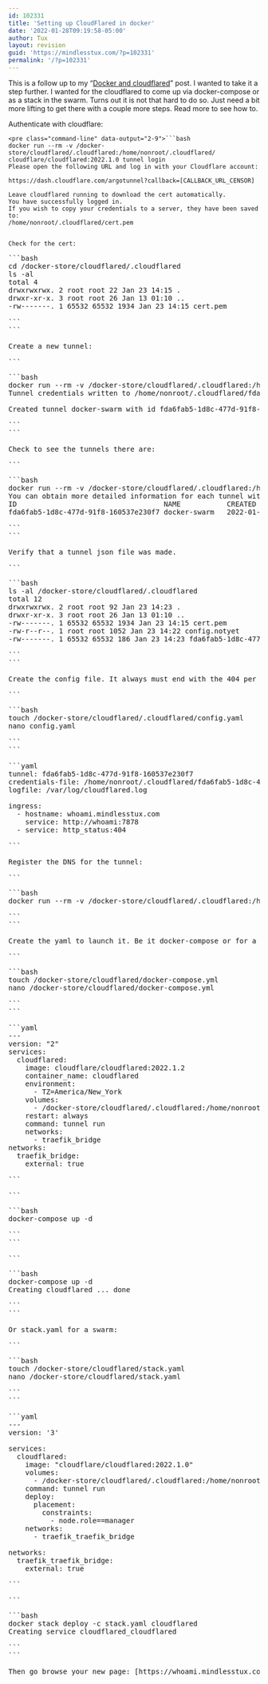 ```yaml
---
id: 102331
title: 'Setting up CloudFlared in docker'
date: '2022-01-28T09:19:58-05:00'
author: Tux
layout: revision
guid: 'https://mindlesstux.com/?p=102331'
permalink: '/?p=102331'
---
```


This is a follow up to my “[Docker and cloudflared](https://mindlesstux.com/2022/01/13/docker-and-cloudflared/)” post. I wanted to take it a step further. I wanted for the cloudflared to come up via docker-compose or as a stack in the swarm. Turns out it is not that hard to do so. Just need a bit more lifting to get there with a couple more steps. Read more to see how to.

Authenticate with cloudflare:

```
<pre class="command-line" data-output="2-9">```bash
docker run --rm -v /docker-store/cloudflared/.cloudflared:/home/nonroot/.cloudflared/ cloudflare/cloudflared:2022.1.0 tunnel login
Please open the following URL and log in with your Cloudflare account:

https://dash.cloudflare.com/argotunnel?callback=[CALLBACK_URL_CENSOR]

Leave cloudflared running to download the cert automatically.
You have successfully logged in.
If you wish to copy your credentials to a server, they have been saved to:
/home/nonroot/.cloudflared/cert.pem

```
```

Check for the cert:

```
<pre class="command-line" data-output="3-6">```bash
cd /docker-store/cloudflared/.cloudflared
ls -al
total 4
drwxrwxrwx. 2 root root 22 Jan 23 14:15 .
drwxr-xr-x. 3 root root 26 Jan 13 01:10 ..
-rw-------. 1 65532 65532 1934 Jan 23 14:15 cert.pem

```
```

Create a new tunnel:

```
<pre class="command-line" data-output="2-9">```bash
docker run --rm -v /docker-store/cloudflared/.cloudflared:/home/nonroot/.cloudflared/ cloudflare/cloudflared:2022.1.2 tunnel create docker-swarm
Tunnel credentials written to /home/nonroot/.cloudflared/fda6fab5-1d8c-477d-91f8-160537e230f7.json. cloudflared chose this file based on where your origin certificate was found. Keep this file secret. To revoke these credentials, delete the tunnel.

Created tunnel docker-swarm with id fda6fab5-1d8c-477d-91f8-160537e230f7

```
```

Check to see the tunnels there are:

```
<pre class="command-line" data-output="2-9">```bash
docker run --rm -v /docker-store/cloudflared/.cloudflared:/home/nonroot/.cloudflared/ cloudflare/cloudflared:2022.1.2 tunnel list
You can obtain more detailed information for each tunnel with `cloudflared tunnel info <name/uuid>`
ID                                   NAME           CREATED              CONNECTIONS  
fda6fab5-1d8c-477d-91f8-160537e230f7 docker-swarm   2022-01-23T19:23:23Z 2xATL, 2xIAD

```
```

Verify that a tunnel json file was made.

```
<pre class="command-line" data-output="2-9">```bash
ls -al /docker-store/cloudflared/.cloudflared
total 12
drwxrwxrwx. 2 root root 92 Jan 23 14:23 .
drwxr-xr-x. 3 root root 26 Jan 13 01:10 ..
-rw-------. 1 65532 65532 1934 Jan 23 14:15 cert.pem
-rw-r--r--. 1 root root 1052 Jan 23 14:22 config.notyet
-rw-------. 1 65532 65532 186 Jan 23 14:23 fda6fab5-1d8c-477d-91f8-160537e230f7.json

```
```

Create the config file. It always must end with the 404 per docs.

```
<pre class="command-line">```bash
touch /docker-store/cloudflared/.cloudflared/config.yaml
nano config.yaml

```
```

```yaml
tunnel: fda6fab5-1d8c-477d-91f8-160537e230f7
credentials-file: /home/nonroot/.cloudflared/fda6fab5-1d8c-477d-91f8-160537e230f7.json
logfile: /var/log/cloudflared.log

ingress:
  - hostname: whoami.mindlesstux.com
    service: http://whoami:7878
  - service: http_status:404

```

Register the DNS for the tunnel:

```
<pre class="command-line">```bash
docker run --rm -v /docker-store/cloudflared/.cloudflared:/home/nonroot/.cloudflared/ cloudflare/cloudflared:2022.1.2 tunnel route dns docker-swarm whoami.mindlesstux.com

```
```

Create the yaml to launch it. Be it docker-compose or for a swarm, both are below. I am reusing the traefik\_bridge network to gain access to the containers I might want to publish to the world.

```
<pre class="command-line">```bash
touch /docker-store/cloudflared/docker-compose.yml
nano /docker-store/cloudflared/docker-compose.yml

```
```

```yaml
---
version: "2"
services:
  cloudflared:
    image: cloudflare/cloudflared:2022.1.2
    container_name: cloudflared
    environment:
      - TZ=America/New_York
    volumes:
      - /docker-store/cloudflared/.cloudflared:/home/nonroot/.cloudflared/
    restart: always
    command: tunnel run
    networks:
      - traefik_bridge
networks:
  traefik_bridge:
    external: true

```

```
<pre class="command-line">```bash
docker-compose up -d

```
```

```
<pre class="command-line" data-output="2">```bash
docker-compose up -d
Creating cloudflared ... done

```
```

Or stack.yaml for a swarm:

```
<pre class="command-line">```bash
touch /docker-store/cloudflared/stack.yaml
nano /docker-store/cloudflared/stack.yaml

```
```

```yaml
---
version: '3'

services:
  cloudflared:
    image: "cloudflare/cloudflared:2022.1.0"
    volumes:
      - /docker-store/cloudflared/.cloudflared:/home/nonroot/.cloudflared/
    command: tunnel run
    deploy:
      placement:
        constraints: 
          - node.role==manager
    networks:
      - traefik_traefik_bridge

networks:
  traefik_traefik_bridge:
    external: true

```

```
<pre class="command-line" data-output="2">```bash
docker stack deploy -c stack.yaml cloudflared
Creating service cloudflared_cloudflared

```
```

Then go browse your new page: [https://whoami.mindlesstux.com/](http://whoami.mindlesstux.com/) Note the IPs listed are not what your ISP provided, this is due to docker networking. To put that back in place will be another day. You can compare this same whoami container passing through traefik Then go browse your new page: [https://whoami.dacentec.mindlesstux.com/](http://whoami.dacentec.mindlesstux.com/)